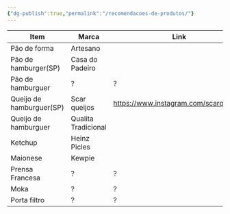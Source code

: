 ```yaml
---
{"dg-publish":true,"permalink":"/recomendacoes-de-produtos/"}
---
```


| Item                     | Marca               | Link                                   |     |     |     |
| ------------------------ | ------------------- | -------------------------------------- | --- | --- | --- |
| Pão de forma             | Artesano            |                                        |     |     |     |
| Pão de hamburger(SP)     | Casa do Padeiro     |                                        |     |     |     |
| Pão de hamburguer        | ?                   | ?                                      |     |     |     |
| Queijo de hamburguer(SP) | Scar queijos        | https://www.instagram.com/scarqueijos/ |     |     |     |
| Queijo de hamburguer     | Qualita Tradicional |                                        |   |     |     |
| Ketchup                  | Heinz Picles        |                                        |     |     |     |
| Maionese                 | Kewpie              |                                        |     |     |     |
| Prensa Francesa          | ?                   | ?                                      |     |     |     |
| Moka                     | ?                   | ?                                      |     |     |     |
| Porta filtro             | ?                   | ?                                      |     |     |     |

